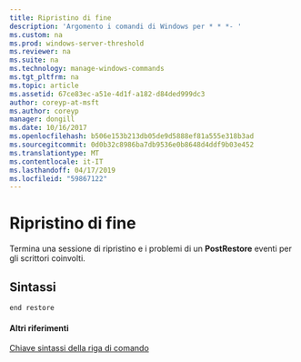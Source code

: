 ```yaml
---
title: Ripristino di fine
description: 'Argomento i comandi di Windows per * * *- '
ms.custom: na
ms.prod: windows-server-threshold
ms.reviewer: na
ms.suite: na
ms.technology: manage-windows-commands
ms.tgt_pltfrm: na
ms.topic: article
ms.assetid: 67ce83ec-a51e-4d1f-a182-d84ded999dc3
author: coreyp-at-msft
ms.author: coreyp
manager: dongill
ms.date: 10/16/2017
ms.openlocfilehash: b506e153b213db05de9d5888ef81a555e318b3ad
ms.sourcegitcommit: 0d0b32c8986ba7db9536e0b8648d4ddf9b03e452
ms.translationtype: MT
ms.contentlocale: it-IT
ms.lasthandoff: 04/17/2019
ms.locfileid: "59867122"
---
```

# <a name="end-restore"></a>Ripristino di fine



Termina una sessione di ripristino e i problemi di un **PostRestore** eventi per gli scrittori coinvolti.

## <a name="syntax"></a>Sintassi

```
end restore
```

#### <a name="additional-references"></a>Altri riferimenti

[Chiave sintassi della riga di comando](command-line-syntax-key.md)